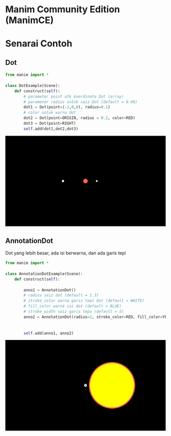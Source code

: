 # Manim Community Edition (ManimCE)

# Senarai Contoh

## Dot
```python
from manim import *

class DotExample(Scene):
    def construct(self):
        # parameter point utk koordinate Dot (array)
        # parameter radius untuk saiz Dot (default = 0.08)
        dot1 = Dot(point=(-2,0,0), radius=0.1)
        # color untuk warna dot
        dot2 = Dot(point=ORIGIN, radius = 0.2, color=RED)
        dot3 = Dot(point=RIGHT)
        self.add(dot1,dot2,dot3)
```
![Contoh Dot](image/DotExample_ManimCE_v0.15.2.png)

## AnnotationDot
Dot yang lebih besar, ada isi berwarna, dan ada garis tepi

```python
from manim import *

class AnnotationDotExample(Scene):
    def construct(self):

        anno1 = AnnotationDot()
        # radius saiz dot (default = 1.3)
        # stroke_color warna garis tepi dot (default = WHITE)
        # fill_color warna isi dot (default = BLUE)
        # stroke_width saiz garis tepu (default = 5)
        anno2 = AnnotationDot(radius=2, stroke_color=RED, fill_color=YELLOW, stroke_width=10).next_to(anno1,RIGHT)


        self.add(anno1, anno2)
```
![AnnotationDot](image/AnnotationDotExample_ManimCE_v0.15.2.png)

